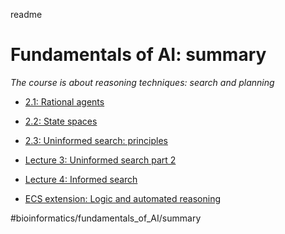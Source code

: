 readme

# Fundamentals of AI: summary
_The course is about _reasoning_ techniques: search and planning_

* [2.1: Rational agents](lectures/lecture_2_1.md)
* [2.2: State spaces](lectures/lecture_2_2.md)
* [2.3: Uninformed search: principles](lectures/lecture_2_3.md)
* [Lecture 3: Uninformed search part 2](lectures/lecture_3.md)
* [Lecture 4: Informed search](lectures/lecture_4.md)

* [ECS extension: Logic and automated reasoning](lectures/ecs_extension.md)



#bioinformatics/fundamentals_of_AI/summary